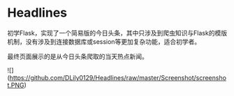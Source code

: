 # Headlines

初学Flask，实现了一个简易版的今日头条，其中只涉及到爬虫知识与Flask的模版机制，没有涉及到连接数据库或session等更加复杂功能，适合初学者。

最终页面展示的是从今日头条爬取的当天热点新闻。

![]
(https://github.com/DLily0129/Headlines/raw/master/Screenshot/screenshot.PNG)
